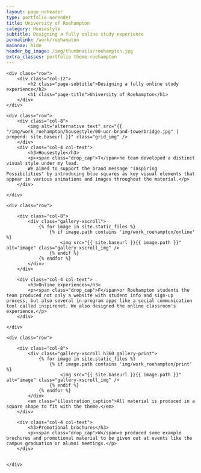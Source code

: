 ```yaml
---
layout: page_noheader
type: portfolio-norender
title: University of Roehampton
category: Housestyle
subtitle: Designing a fully online study experience
permalink: /work/roehampton
mainnav: hide
header_bg_image: /img/thumbnails/roehampton.jpg
extra_classes: portfolio theme-roehampton
---
```


<div class="wrapper">
	
	<div class="row">		
		<div class="col-12">
			<h2 class="page-subtitle">Designing a fully online study experience</h2>	
			<h1 class="page-title">University of Roehampton</h1>			
		</div>
	</div>

	<div class="row">	
		<div class="col-8">
			<img alt="alternative text" src="{{ "/img/work_roehampton/housestyle/00-uor-brand-towerbridge.jpg" | prepend: site.baseurl }}" class="grid_img" />
		</div>
		<div class="col-4 col-text">
			<h3>Housestyle</h3>
			<p><span class="drop_cap">T</span>he team developed a distinct visual style under my lead. 
			We aimed to support the brand message "Inspiring Possibilities" by introducing blue squares as key visual elements that appear in various animations and images throughout the material.</p>			
		</div>

	</div>

	<div class="row">				

		<div class="col-8">
			<div class="gallery-xscroll">
				{% for image in site.static_files %}
				    {% if image.path contains 'img/work_roehampton/online' %}
				        <img src="{{ site.baseurl }}{{ image.path }}" alt="image" class="gallery-xscroll_img" />
				    {% endif %}
				{% endfor %}
			</div>
		</div>

		<div class="col-4 col-text">
			<h3>Online experiences</h3>
			<p><span class="drop_cap">F</span>or Roehampton students the team produced not only a website with student info and sign-up process, but also several in-program apps like a social communication tool called inspirenet. We also designed the online classroom's experience.</p>
		</div>

	</div>

	<div class="row">		

		<div class="col-8">
			<div class="gallery-xscroll h360 gallery-print">
				{% for image in site.static_files %}
				    {% if image.path contains 'img/work_roehampton/print' %}
				        <img src="{{ site.baseurl }}{{ image.path }}" alt="image" class="gallery-xscroll_img" />
				    {% endif %}
				{% endfor %}
			</div>
			<em class="illustration_caption">All material is produced in a square shape to fit with the theme.</em>
		</div>

		<div class="col-4 col-text">
			<h3>Promotional brochures</h3>
			<p><span class="drop_cap">W</span>e produced some example brochures and promotional material to be given out at events like the campus graduation or alumni meetings.</p>
		</div>

		
	</div>
</div>